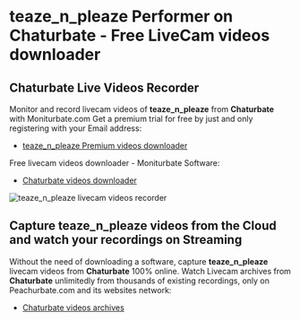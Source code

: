 # teaze_n_pleaze Performer on Chaturbate - Free LiveCam videos downloader

## Chaturbate Live Videos Recorder

Monitor and record livecam videos of **teaze_n_pleaze** from **Chaturbate** with Moniturbate.com
Get a premium trial for free by just and only registering with your Email address:
* [teaze_n_pleaze Premium videos downloader](https://moniturbate.com/request-demo-licence-key.html)

Free livecam videos downloader - Moniturbate Software:
* [Chaturbate videos downloader](https://moniturbate.com/moniturbate-download-software.html)

![teaze_n_pleaze livecam videos recorder](https://peachurnet.com/templates/moniturbate-software.png)


## Capture teaze_n_pleaze videos from the Cloud and watch your recordings on Streaming

Without the need of downloading a software, capture **teaze_n_pleaze** livecam videos from **Chaturbate** 100% online.
Watch Livecam archives from **Chaturbate** unlimitedly from thousands of existing recordings, only on Peachurbate.com and its websites network:
* [Chaturbate videos archives](https://peachurnet.com/)